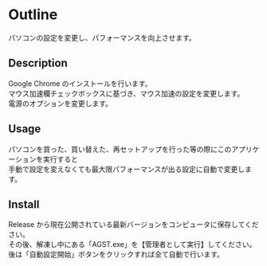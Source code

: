 # Outline  
パソコンの設定を変更し、パフォーマンスを向上させます。
  
## Description  
Google Chrome のインストールを行います。  
マウス加速欄チェックボックスに基づき、マウス加速の設定を変更します。  
電源のオプションを変更します。  
  
## Usage  
パソコンを買った、買い替えた、再セットアップを行った等の際にこのアプリケーションを実行すると  
手動で設定を変えなくても最大限パフォーマンスが出る設定に自動で変更します。

## Install  
Release から現在公開されている最新バージョンをコンピュータに保存してください。  
その後、解凍し中にある「AGST.exe」を【管理者として実行】してください。  
後は「自動設定開始」ボタンをクリックすれば全て自動で行います。
